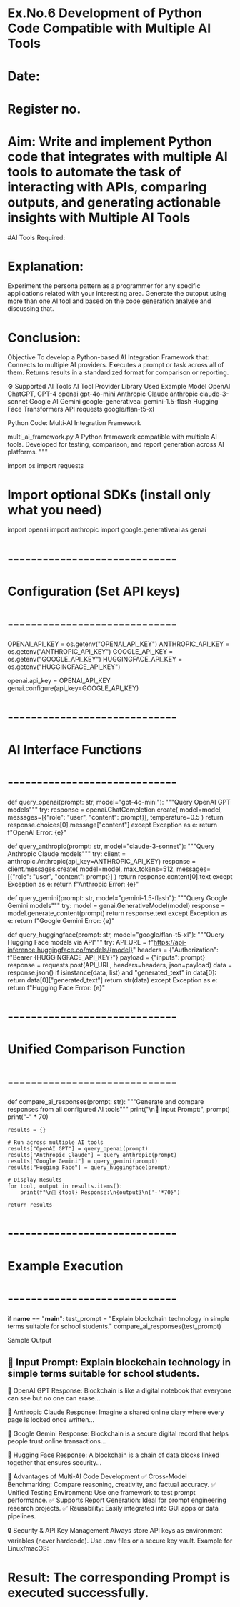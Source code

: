 # Ex.No.6 Development of Python Code Compatible with Multiple AI Tools

# Date:
# Register no.
# Aim: Write and implement Python code that integrates with multiple AI tools to automate the task of interacting with APIs, comparing outputs, and generating actionable insights with Multiple AI Tools

#AI Tools Required:

# Explanation:
Experiment the persona pattern as a programmer for any specific applications related with your interesting area. 
Generate the outoput using more than one AI tool and based on the code generation analyse and discussing that. 

# Conclusion:
Objective
To develop a Python-based AI Integration Framework that:
Connects to multiple AI providers.
Executes a prompt or task across all of them.
Returns results in a standardized format for comparison or reporting.

⚙️ Supported AI Tools
AI Tool	Provider	Library Used	Example Model
OpenAI	ChatGPT, GPT-4	openai	gpt-4o-mini
Anthropic	Claude	anthropic	claude-3-sonnet
Google AI	Gemini	google-generativeai	gemini-1.5-flash
Hugging Face	Transformers API	requests	google/flan-t5-xl

Python Code: Multi-AI Integration Framework

multi_ai_framework.py
A Python framework compatible with multiple AI tools.
Developed for testing, comparison, and report generation across AI platforms.
"""

import os
import requests

# Import optional SDKs (install only what you need)
import openai
import anthropic
import google.generativeai as genai

# -----------------------------
# Configuration (Set API keys)
# -----------------------------
OPENAI_API_KEY = os.getenv("OPENAI_API_KEY")
ANTHROPIC_API_KEY = os.getenv("ANTHROPIC_API_KEY")
GOOGLE_API_KEY = os.getenv("GOOGLE_API_KEY")
HUGGINGFACE_API_KEY = os.getenv("HUGGINGFACE_API_KEY")

openai.api_key = OPENAI_API_KEY
genai.configure(api_key=GOOGLE_API_KEY)

# -----------------------------
# AI Interface Functions
# -----------------------------
def query_openai(prompt: str, model="gpt-4o-mini"):
    """Query OpenAI GPT models"""
    try:
        response = openai.ChatCompletion.create(
            model=model,
            messages=[{"role": "user", "content": prompt}],
            temperature=0.5
        )
        return response.choices[0].message["content"]
    except Exception as e:
        return f"OpenAI Error: {e}"

def query_anthropic(prompt: str, model="claude-3-sonnet"):
    """Query Anthropic Claude models"""
    try:
        client = anthropic.Anthropic(api_key=ANTHROPIC_API_KEY)
        response = client.messages.create(
            model=model,
            max_tokens=512,
            messages=[{"role": "user", "content": prompt}]
        )
        return response.content[0].text
    except Exception as e:
        return f"Anthropic Error: {e}"

def query_gemini(prompt: str, model="gemini-1.5-flash"):
    """Query Google Gemini models"""
    try:
        model = genai.GenerativeModel(model)
        response = model.generate_content(prompt)
        return response.text
    except Exception as e:
        return f"Google Gemini Error: {e}"

def query_huggingface(prompt: str, model="google/flan-t5-xl"):
    """Query Hugging Face models via API"""
    try:
        API_URL = f"https://api-inference.huggingface.co/models/{model}"
        headers = {"Authorization": f"Bearer {HUGGINGFACE_API_KEY}"}
        payload = {"inputs": prompt}
        response = requests.post(API_URL, headers=headers, json=payload)
        data = response.json()
        if isinstance(data, list) and "generated_text" in data[0]:
            return data[0]["generated_text"]
        return str(data)
    except Exception as e:
        return f"Hugging Face Error: {e}"

# -----------------------------
# Unified Comparison Function
# -----------------------------
def compare_ai_responses(prompt: str):
    """Generate and compare responses from all configured AI tools"""
    print("\n🔹 Input Prompt:", prompt)
    print("-" * 70)

    results = {}

    # Run across multiple AI tools
    results["OpenAI GPT"] = query_openai(prompt)
    results["Anthropic Claude"] = query_anthropic(prompt)
    results["Google Gemini"] = query_gemini(prompt)
    results["Hugging Face"] = query_huggingface(prompt)

    # Display Results
    for tool, output in results.items():
        print(f"\n🧩 {tool} Response:\n{output}\n{'-'*70}")

    return results

# -----------------------------
# Example Execution
# -----------------------------
if __name__ == "__main__":
    test_prompt = "Explain blockchain technology in simple terms suitable for school students."
    compare_ai_responses(test_prompt)

Sample Output

🔹 Input Prompt: Explain blockchain technology in simple terms suitable for school students.
----------------------------------------------------------------------
🧩 OpenAI GPT Response:
Blockchain is like a digital notebook that everyone can see but no one can erase...

🧩 Anthropic Claude Response:
Imagine a shared online diary where every page is locked once written...

🧩 Google Gemini Response:
Blockchain is a secure digital record that helps people trust online transactions...

🧩 Hugging Face Response:
A blockchain is a chain of data blocks linked together that ensures security...

🧱 Advantages of Multi-AI Code Development
✅ Cross-Model Benchmarking: Compare reasoning, creativity, and factual accuracy.
✅ Unified Testing Environment: Use one framework to test prompt performance.
✅ Supports Report Generation: Ideal for prompt engineering research projects.
✅ Reusability: Easily integrated into GUI apps or data pipelines.

🔒 
Security & API Key Management
Always store API keys as environment variables (never hardcode).
Use .env files or a secure key vault.
Example for Linux/macOS:

# Result: The corresponding Prompt is executed successfully.

